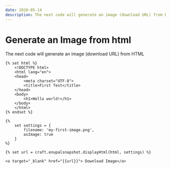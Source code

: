 ```yaml
---
date: 2020-05-14
description: The next code will generate an image (download URL) from HTML
---
```


# Generate an Image from html

The next code will generate an image (download URL) from HTML

```twig
{% set html %}
	<!DOCTYPE html>
	<html lang="en">
	<head>
		<meta charset="UTF-8">
		<title>First Test</title>
	</head>
	<body>
		<h1>Hello world!</h1>
	</body>
	</html>
{% endset %}

{%
	set settings = {
		filename: 'my-first-image.png',
		asImage: true
	}
%}

{% set url = craft.enupalsnapshot.displayHtml(html, settings) %}

<a target="_blank" href="{{url}}"> Download Image</a>


```